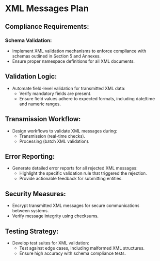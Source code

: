 # XML Messages Plan

## Compliance Requirements:
### Schema Validation:
- Implement XML validation mechanisms to enforce compliance with schemas outlined in Section 5 and Annexes.
- Ensure proper namespace definitions for all XML documents.

## Validation Logic:
- Automate field-level validation for transmitted XML data:
  - Verify mandatory fields are present.
  - Ensure field values adhere to expected formats, including date/time and numeric ranges.

## Transmission Workflow:
- Design workflows to validate XML messages during:
  - Transmission (real-time checks).
  - Processing (batch XML validation).

## Error Reporting:
- Generate detailed error reports for all rejected XML messages:
  - Highlight the specific validation rule that triggered the rejection.
  - Provide actionable feedback for submitting entities.

## Security Measures:
- Encrypt transmitted XML messages for secure communications between systems.
- Verify message integrity using checksums.

## Testing Strategy:
- Develop test suites for XML validation:
  - Test against edge cases, including malformed XML structures.
  - Ensure high accuracy with schema compliance tests.